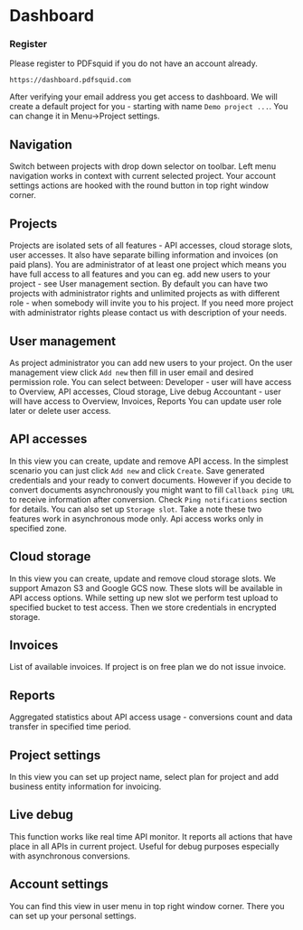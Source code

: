# Dashboard

### Register

Please register to PDFsquid if you do not have an account already.

`https://dashboard.pdfsquid.com`

After verifying your email address you get access to dashboard. We will create a default project for you - starting with name `Demo project ...`. You can change it in Menu->Project settings.

## Navigation

Switch between projects with drop down selector on toolbar. Left menu navigation works in context with current selected project. Your account settings actions are hooked with the round button in top right window corner.

## Projects

Projects are isolated sets of all features - API accesses, cloud storage slots, user accesses. It also have separate billing information and invoices (on paid plans). You are administrator of at least one project which means you have full access to all features and you can eg. add new users to your project - see User management section. By default you can have two projects with administrator rights and unlimited projects as with different role - when somebody will invite you to his project. If you need more project with administrator rights please contact us with description of your needs.

## User management

As project administrator you can add new users to your project. On the user management view click `Add new` then fill in user email and desired permission role. You can select between:
Developer - user will have access to Overview, API accesses, Cloud storage, Live debug
Accountant - user will have access to Overview, Invoices, Reports
You can update user role later or delete user access.

## API accesses

In this view you can create, update and remove API access. In the simplest scenario you can just click `Add new` and click `Create`. Save generated credentials and your ready to convert documents.
However if you decide to convert documents asynchronously you might want to fill `Callback ping URL` to receive information after conversion. Check `Ping notifications` section for details. You can also set up `Storage slot`. Take a note these two features work in asynchronous mode only.
Api access works only in specified zone.

## Cloud storage

In this view you can create, update and remove cloud storage slots. We support Amazon S3 and Google GCS now.
These slots will be available in API access options. While setting up new slot we perform test upload to specified bucket to test access. Then we store credentials in encrypted storage.

## Invoices

List of available invoices. If project is on free plan we do not issue invoice.

## Reports

Aggregated statistics about API access usage - conversions count and data transfer in specified time period.

## Project settings

In this view you can set up project name, select plan for project and add business entity information for invoicing.

## Live debug

This function works like real time API monitor. It reports all actions that have place in all APIs in current project. Useful for debug purposes especially with asynchronous conversions.

## Account settings

You can find this view in user menu in top right window corner. There you can set up your personal settings.
